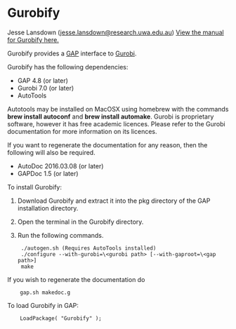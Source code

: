 # Gurobify
Jesse Lansdown (jesse.lansdown@research.uwa.edu.au)
[View the manual for Gurobify here.](http://www.jesselansdown.com/Gurobify/doc/manual.pdf)

Gurobify provides a [GAP](https://www.gap-system.org) interface to [Gurobi](http://www.gurobi.com).

Gurobify has the following dependencies:
* GAP 4.8 (or later)
* Gurobi 7.0 (or later)
* AutoTools

Autotools may be installed on MacOSX using homebrew with the commands **brew install autoconf** and **brew install automake**.
Gurobi is proprietary software, however it has free academic licences. Please refer to the Gurobi documentation for more information on its licences.

If you want to regenerate the documentation for any reason, then the following will also be required.

* AutoDoc 2016.03.08 (or later)
* GAPDoc 1.5 (or later)

To install Gurobify:

1. Download Gurobify and extract it into the pkg directory of the GAP installation directory.
2. Open the terminal in the Gurobify directory.
3. Run the following commands.

		./autogen.sh (Requires AutoTools installed)
		./configure --with-gurobi=\<gurobi path> [--with-gaproot=\<gap path>]
		make

If you wish to regenerate the documentation do

		gap.sh makedoc.g

To load Gurobify in GAP:

		LoadPackage( "Gurobify" );